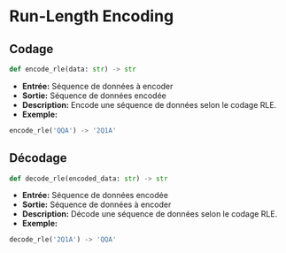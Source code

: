 # Run-Length Encoding

## Codage
```py
def encode_rle(data: str) -> str
```
- **Entrée:** Séquence de données à encoder
- **Sortie:** Séquence de données encodée
- **Description:** Encode une séquence de données selon le codage RLE.
- **Exemple:**
```py
encode_rle('QQA') -> '2Q1A'
```
## Décodage
```py
def decode_rle(encoded_data: str) -> str
```
- **Entrée:** Séquence de données encodée
- **Sortie:** Séquence de données à encoder
- **Description:** Décode une séquence de données selon le codage RLE.
- **Exemple:**
```py
decode_rle('2Q1A') -> 'QQA'
```
